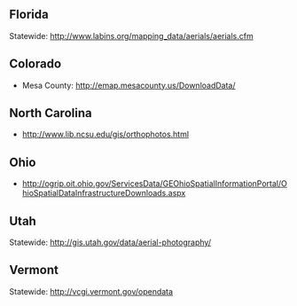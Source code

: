 ## Florida

Statewide: http://www.labins.org/mapping_data/aerials/aerials.cfm

## Colorado

* Mesa County: http://emap.mesacounty.us/DownloadData/

## North Carolina

* http://www.lib.ncsu.edu/gis/orthophotos.html

## Ohio

* http://ogrip.oit.ohio.gov/ServicesData/GEOhioSpatialInformationPortal/OhioSpatialDataInfrastructureDownloads.aspx

## Utah

Statewide: http://gis.utah.gov/data/aerial-photography/

## Vermont

Statewide: http://vcgi.vermont.gov/opendata
